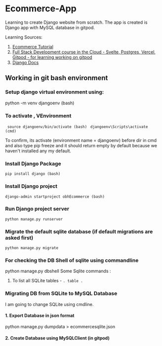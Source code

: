 # Ecommerce-App
Learning to create Django website from scratch. The app is created is Django app with MySQL database in gitpod.

Learning Sources: 
1. [Ecommerce Tutorial](https://www.youtube.com/watch?v=YZvRrldjf1Y&list=RDCMUC8butISFwT-Wl7EV0hUK0BQ&start_radio=1&ab_channel=freeCodeCamp.org)
2. [Full Stack Development course in the Cloud - Svelte, Postgres, Vercel, Gitpod - for learning working on gitpod](https://www.youtube.com/watch?v=OUzaUJ3gEug&t=10s&ab_channel=freeCodeCamp.org)
3. [Django Docs](https://docs.djangoproject.com/)


## Working in git bash environment
### Setup django virtual environment using:

python -m venv djangoenv (bash)

### To activate , VEnvironment 

```  source djangoenv/bin/activate (bash)  ```
``` djangoenv\Scripts\activate (cmd) ``` 

To confirm, its activate (environment name = djangoenv) before dir in cmd and also type pip freeze and it should return empty by default because we haven't installed any my default.

### Install Django Package
``` pip install django (bash) ```

### Install Django project
``` django-admin startproject obhEcommerce (bash) ```

### Run Django project server
``` python manage.py runserver ```

### Migrate the default sqlite database (if default migrations are asked first)
``` python manage.py migrate ```

### For checking the DB Shell of sqlite using commandline
python manage.py dbshell 
Some Sqlite commands : 
 1. To list all SQLite tables  - ```. table . ```
 
 ### Migrating DB from SQLite to MySQL Database 
 I am going to change SQLite using cmdline.
 

 #### 1. Export Database in json format
 python manage.py dumpdata > ecommercesqlite.json

 #### 2. Create Database using MySQLClient (in gitpod)
